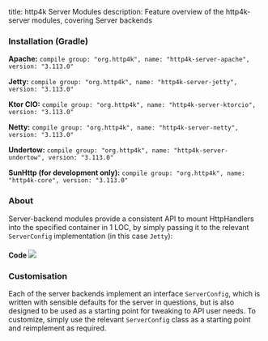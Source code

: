 title: http4k Server Modules
description: Feature overview of the http4k-server modules, covering Server backends

### Installation (Gradle)
**Apache:** ```compile group: "org.http4k", name: "http4k-server-apache", version: "3.113.0"```

**Jetty:** ```compile group: "org.http4k", name: "http4k-server-jetty", version: "3.113.0"```

**Ktor CIO:** ```compile group: "org.http4k", name: "http4k-server-ktorcio", version: "3.113.0"```

**Netty:** ```compile group: "org.http4k", name: "http4k-server-netty", version: "3.113.0"```

**Undertow:** ```compile group: "org.http4k", name: "http4k-server-undertow", version: "3.113.0"```

**SunHttp (for development only):** ```compile group: "org.http4k", name: "http4k-core", version: "3.113.0"```

### About
Server-backend modules provide a consistent API to mount HttpHandlers into the specified container in 1 LOC, by 
simply passing it to the relevant `ServerConfig` implementation (in this case `Jetty`):

#### Code [<img class="octocat" src="/img/octocat-32.png"/>](https://github.com/http4k/http4k/blob/master/src/docs/guide/modules/servers/example_http.kt)
<script src="https://gist-it.appspot.com/https://github.com/http4k/http4k/blob/master/src/docs/guide/modules/servers/example_http.kt"></script>

### Customisation
Each of the server backends implement an interface `ServerConfig`, which is written with sensible defaults for the server in questions, 
but is also designed to be used as a starting point for tweaking to API user needs. To customize, simply use the relevant `ServerConfig` 
class as a starting point and reimplement as required.
